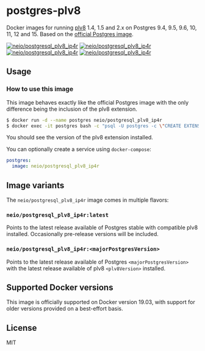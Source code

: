 # postgres-plv8

Docker images for running [plv8](https://github.com/plv8/plv8) 1.4, 1.5 and 2.x on Postgres 9.4, 9.5, 9.6, 10, 11, 12 and 15. Based on the [official Postgres image](http://registry.hub.docker.com/_/postgres/).

[![neio/postgresql_plv8_ip4r][docker-pulls-image]][docker-hub-url] [![neio/postgresql_plv8_ip4r][docker-stars-image]][docker-hub-url] [![neio/postgresql_plv8_ip4r][docker-size-image]][docker-hub-url] [![neio/postgresql_plv8_ip4r][docker-layers-image]][docker-hub-url]




## Usage

### How to use this image

This image behaves exactly like the official Postgres image with the only difference being the inclusion of the plv8 extension.

```sh
$ docker run -d --name postgres neio/postgresql_plv8_ip4r
$ docker exec -it postgres bash -c "psql -U postgres -c \"CREATE EXTENSION plv8; SELECT extversion FROM pg_extension WHERE extname = 'plv8';\""
```

You should see the version of the plv8 extension installed.

You can optionally create a service using `docker-compose`:

```yml
postgres:
  image: neio/postgresql_plv8_ip4r
```

## Image variants

The `neio/postgresql_plv8_ip4r` image comes in multiple flavors:

### `neio/postgresql_plv8_ip4r:latest`

Points to the latest release available of Postgres stable with compatible plv8 installed. Occasionally pre-release versions will be included.

### `neio/postgresql_plv8_ip4r:<majorPostgresVersion>`

Points to the latest release available of Postgres `<majorPostgresVersion>` with the latest release available of plv8 `<plv8Version>` installed.

## Supported Docker versions

This image is officially supported on Docker version 19.03, with support for older versions provided on a best-effort basis.

## License

MIT

[docker-hub-url]: https://hub.docker.com/r/neio/postgresql_plv8_ip4r
[docker-pulls-image]: https://img.shields.io/docker/pulls/neio/postgresql_plv8_ip4r.svg?style=flat-square
[docker-stars-image]: https://img.shields.io/docker/stars/neio/postgresql_plv8_ip4r.svg?style=flat-square
[docker-layers-image]: https://img.shields.io/microbadger/layers/neio/postgresql_plv8_ip4r.svg?style=flat-square
[docker-size-image]: https://img.shields.io/microbadger/image-size/neio/postgresql_plv8_ip4r.svg?style=flat-square
